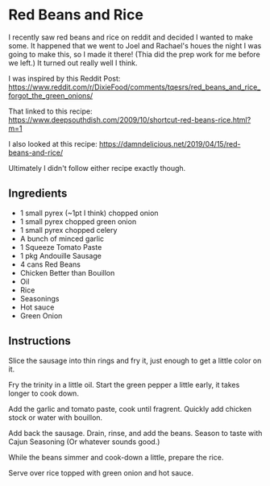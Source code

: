 # Red Beans and Rice
I recently saw red beans and rice on reddit and decided I wanted to make some. It happened that we went to Joel and Rachael's houes the night I was going to make this, so I made it there! (Thia did the prep work for me before we left.) It turned out really well I think.

I was inspired by this Reddit Post:
https://www.reddit.com/r/DixieFood/comments/tqesrs/red_beans_and_rice_forgot_the_green_onions/

That linked to this recipe:
https://www.deepsouthdish.com/2009/10/shortcut-red-beans-rice.html?m=1

I also looked at this recipe:
https://damndelicious.net/2019/04/15/red-beans-and-rice/

Ultimately I didn't follow either recipe exactly though.

## Ingredients
- 1 small pyrex (~1pt I think) chopped onion
- 1 small pyrex chopped green onion
- 1 small pyrex chopped celery
- A bunch of minced garlic
- 1 Squeeze Tomato Paste
- 1 pkg Andouille Sausage
- 4 cans Red Beans
- Chicken Better than Bouillon
- Oil
- Rice
- Seasonings
- Hot sauce
- Green Onion

## Instructions
Slice the sausage into thin rings and fry it, just enough to get a little color on it.

Fry the trinity in a little oil. Start the green pepper a little early, it takes longer to cook down.

Add the garlic and tomato paste, cook until fragrent. Quickly add chicken stock or water with bouillon.

Add back the sausage. Drain, rinse, and add the beans. Season to taste with Cajun Seasoning (Or whatever sounds good.)

While the beans simmer and cook-down a little, prepare the rice. 

Serve over rice topped with green onion and hot sauce.
